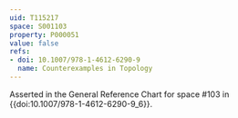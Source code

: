 ```yaml
---
uid: T115217
space: S001103
property: P000051
value: false
refs:
- doi: 10.1007/978-1-4612-6290-9
  name: Counterexamples in Topology
---
```


Asserted in the General Reference Chart for space #103
in {{doi:10.1007\/978-1-4612-6290-9_6}}.
